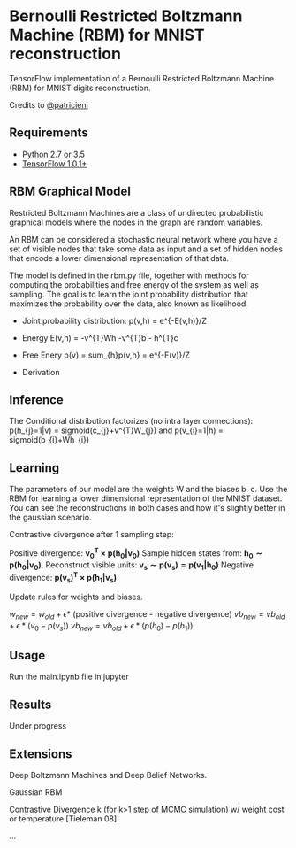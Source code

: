 # Bernoulli Restricted Boltzmann Machine (RBM) for MNIST reconstruction

TensorFlow implementation of a Bernoulli Restricted Boltzmann Machine (RBM) for MNIST digits reconstruction.

Credits to [@patricieni](https://github.com/patricieni/RBM-Tensorflow)

## Requirements
- Python 2.7 or 3.5
- [TensorFlow 1.0.1+](https://www.tensorflow.org/install/)

## RBM Graphical Model

Restricted Boltzmann Machines are a class of undirected probabilistic graphical models where the nodes in the graph are random variables.

An RBM can be considered a stochastic neural network where you have a set of visible nodes that take some data as input and a set of hidden nodes that encode a lower dimensional representation of that data.

The model is defined in the rbm.py file, together with methods for computing the probabilities and free energy of the system as well as sampling. The goal is to learn the joint probability distribution that maximizes the probability over the data, also known as likelihood.

- Joint probability distribution: p(v,h) = e^{-E(v,h)}/Z

- Energy E(v,h) = -v^{T}Wh -v^{T}b - h^{T}c

- Free Enery p(v) = sum_{h}p(v,h} = e^{-F(v)}/Z

- Derivation

## Inference

The Conditional distribution factorizes (no intra layer connections): p(h_{j}=1|v) = sigmoid(c_{j}+v^{T}W_{j}) and p(v_{i}=1|h) = sigmoid(b_{i}+Wh_{i})

## Learning

The parameters of our model are the weights W and the biases b, c.
Use the RBM for learning a lower dimensional representation of the MNIST dataset. You can see the reconstructions in both cases and how it's slightly better in the gaussian scenario.

Contrastive divergence after 1 sampling step:

Positive divergence: $\mathbf{v_0^T \times p(h_0|v_0)}$
Sample hidden states from: $\mathbf{h_0 \sim p(h_0|v_0)}$.
Reconstruct visible units: $\mathbf{v_s \sim p(v_{s})=p(v_1|h_0)}$
Negative divergence: $\mathbf{p(v_{s})^T \times p(h_1|v_s)}$

Update rules for weights and biases.

$w_{new} = w_{old} + \epsilon *$ (positive divergence - negative divergence)
$vb_{new} = vb_{old} + \epsilon * (v_0 - p(v_s))$
$vb_{new} = vb_{old} + \epsilon * (p(h_0) - p(h_1))$

## Usage

Run the main.ipynb file in jupyter

## Results

Under progress

## Extensions

Deep Boltzmann Machines and Deep Belief Networks.

Gaussian RBM

Contrastive Divergence k (for k>1 step of MCMC simulation) w/ weight cost or temperature [Tieleman 08]. 

...
